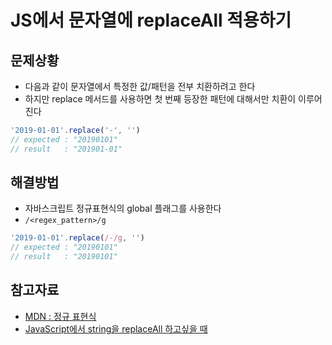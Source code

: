 # JS에서 문자열에 replaceAll 적용하기

## 문제상황

- 다음과 같이 문자열에서 특정한 값/패턴을 전부 치환하려고 한다
- 하지만 replace 메서드를 사용하면 첫 번째 등장한 패턴에 대해서만 치환이 이루어진다

```javascript
'2019-01-01'.replace('-', '')
// expected : "20190101"
// result   : "201901-01"
```

## 해결방법

- 자바스크립트 정규표현식의 global 플래그를 사용한다
- `/<regex_pattern>/g`

```javascript
'2019-01-01'.replace(/-/g, '')
// expected : "20190101"
// result   : "20190101"
```

## 참고자료

- [MDN : 정규 표현식](https://developer.mozilla.org/ko/docs/Web/JavaScript/Guide/%EC%A0%95%EA%B7%9C%EC%8B%9D)
- [JavaScript에서 string을 replaceAll 하고싶을 때](https://tech.songyunseop.com/post/2016/09/javascript-replace-all/)
